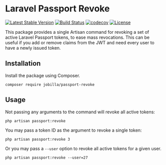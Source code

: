 # Laravel Passport Revoke

[![Latest Stable Version](https://poser.pugx.org/jobilla/passport-revoke/v/stable)](https://packagist.org/packages/jobilla/passport-revoke)
[![Build Status](https://travis-ci.org/jobilla/laravel-passport-revoke.svg?branch=master)](https://travis-ci.org/jobilla/laravel-passport-revoke)
[![codecov](https://codecov.io/gh/jobilla/laravel-passport-revoke/branch/master/graph/badge.svg)](https://codecov.io/gh/jobilla/laravel-passport-revoke)
[![License](https://poser.pugx.org/jobilla/passport-revoke/license)](https://packagist.org/packages/jobilla/passport-revoke)

This package provides a single Artisan command for revoking a set of
active Laravel Passport tokens, to ease mass revocations. This can
be useful if you add or remove claims from the JWT and need every
user to have a newly issued token.

## Installation

Install the package using Composer.
```
composer require jobilla/passport-revoke
```

## Usage

Not passing any arguments to the command will revoke all active tokens:
```
php artisan passport:revoke
```

You may pass a token ID as the argument to revoke a single token:
```
php artisan passport:revoke 3
```

Or you may pass a `--user` option to revoke all active tokens for a given
user.

```
php artisan passport:revoke --user=27
```